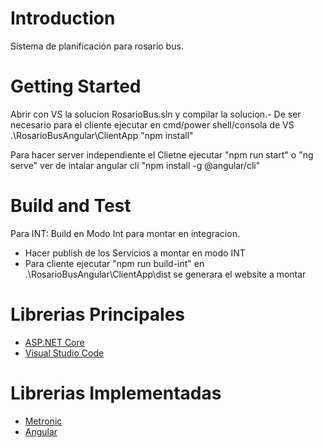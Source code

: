 # Introduction
Sistema de planificación para rosario bus.

# Getting Started
Abrir con VS la solucion RosarioBus.sln y compilar la solucion.-
De ser necesario para el cliente ejecutar en cmd/power shell/consola de VS .\RosarioBusAngular\ClientApp "npm install" 

Para hacer server independiente el Clietne ejecutar "npm run start"  o "ng serve"
ver de intalar angular cli  "npm install -g @angular/cli"


# Build and Test
Para INT: Build en  Modo Int para montar en integracion. 
- Hacer publish de los Servicios a montar en modo INT
- Para cliente ejecutar "npm run build-int"  en .\RosarioBusAngular\ClientApp\dist se generara el website a montar


# Librerias Principales
- [ASP.NET Core](https://github.com/aspnet/Home)
- [Visual Studio Code](https://github.com/Microsoft/vscode)

# Librerias Implementadas
- [Metronic](https://keenthemes.com/metronic/preview/default/angular/index)
- [Angular](https://angular.io/)

